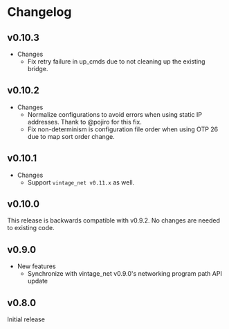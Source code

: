 # Changelog

## v0.10.3

* Changes
  * Fix retry failure in up_cmds due to not cleaning up the existing bridge.

## v0.10.2

* Changes
  * Normalize configurations to avoid errors when using static IP addresses.
    Thank to @pojiro for this fix.
  * Fix non-determinism is configuration file order when using OTP 26 due to map
    sort order change.

## v0.10.1

* Changes
  * Support `vintage_net v0.11.x` as well.

## v0.10.0

This release is backwards compatible with v0.9.2. No changes are needed to
existing code.

## v0.9.0

* New features
  * Synchronize with vintage_net v0.9.0's networking program path API update

## v0.8.0

Initial release
